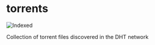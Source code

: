 torrents 
========
![Indexed](https://img.shields.io/badge/indexed-139812-blue)

Collection of torrent files discovered in the DHT network
